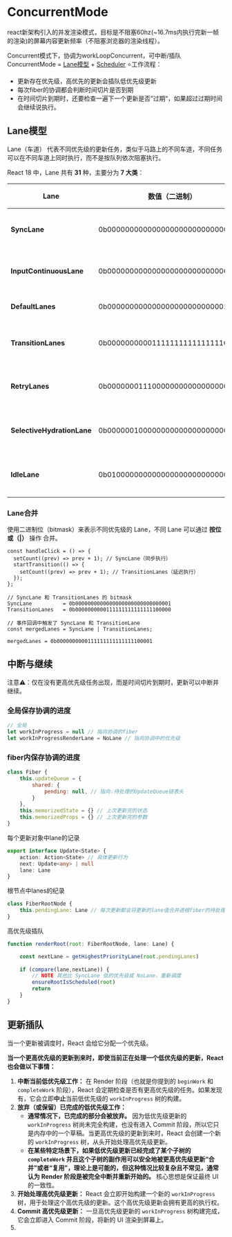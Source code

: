 # ConcurrentMode
react新架构引入的并发渲染模式，目标是不阻塞60hz(~16.7ms内执行完新一帧的渲染)的屏幕内容更新频率（不阻塞浏览器的渲染线程）。

Concurrent模式下，协调为workLoopConcurrent，可中断/插队
ConcurrentMode = [Lane模型](#Lane模型) + [Scheduler](Scheduler.md)
⭐️工作流程：
- 更新存在优先级，高优先的更新会插队低优先级更新
- 每次fiber的协调都会判断时间切片是否到期
- 在时间切片到期时，还要检查一遍下一个更新是否”过期“，如果超过过期时间会继续说执行。

## Lane模型
Lane（车道） 代表不同优先级的更新任务，类似于马路上的不同车道，不同任务可以在不同车道上同时执行，而不是按队列依次阻塞执行。

React 18 中，Lane 共有 **31** 种，主要分为 **7 大类**：

| **Lane**                   | **数值（二进制）**                       | 过期时间   | **说明**                             |
| -------------------------- | --------------------------------- | ------ | ---------------------------------- |
| **SyncLane**               | 0b0000000000000000000000000000001 | -1ms   | **同步更新（最高优先级）**，如 onClick setState |
| **InputContinuousLane**    | 0b0000000000000000000000000000010 | 250ms  | **输入相关的更新**，如 onChange setState    |
| **DefaultLanes**           | 0b0000000000000000000000000011100 | 5000ms | **默认更新**，如 effect setState         |
| **TransitionLanes**        | 0b0000000000111111111111111100000 | ~      | **过渡更新**，如 useTransition 触发的 UI 更新 |
| **RetryLanes**             | 0b0000000111000000000000000000000 | ~      | **重试更新**，用于 Suspense 失败后重新尝试       |
| **SelectiveHydrationLane** | 0b0000001000000000000000000000000 | ~      | **水合过程的选择性更新**，用于 SSR（服务器端渲染）      |
| **IdleLane**               | 0b0100000000000000000000000000000 | ~      | **空闲更新（最低优先级）**，适用于后台任务            |

### Lane合并
使用二进制位（bitmask）来表示不同优先级的 Lane，不同 Lane 可以通过 **按位或（|）** 操作 合并。
```tsx
const handleClick = () => {
  setCount((prev) => prev + 1); // SyncLane（同步执行）
  startTransition(() => {
    setCount((prev) => prev + 1); // TransitionLanes（延迟执行）
  });
};

// SyncLane 和 TransitionLanes 的 bitmask
SyncLane          = 0b0000000000000000000000000000001
TransitionLanes   = 0b0000000000111111111111111100000

// 事件回调中触发了 SyncLane 和 TransitionLane
const mergedLanes = SyncLane | TransitionLanes;

mergedLanes = 0b0000000000111111111111111100001
```


## 中断与继续

注意⚠️：仅在没有更高优先级任务出现，而是时间切片到期时，更新可以中断并继续。

### 全局保存协调的进度
```javascript
// 全局
let workInProgress = null // 指向协调的fiber
let workInProgressRenderLane = NoLane // 指向协调中的优先级
```
### fiber内保存协调的进度
```javascript
class Fiber {
	this.updateQueue = {
		shared: {
			pending: null, // 指向💡待处理的UpdateQueue链表头
		}
	},
	this.memorizedState = {} // 上次更新完的状态
	this.memorizedProps = {} // 上次更新完的参数
}
```
每个更新对象中lane的记录
```typescript
export interface Update<State> {
	action: Action<State> // 具体更新行为
	next: Update<any> | null
	lane: Lane
}
```
根节点中lanes的纪录
```javascript
class FiberRootNode {
	this.pendingLane: Lane // 每次更新都会将更新的lane值合并进根fiber的待处理lanes记录中
}
```
高优先级插队
```javascript
function renderRoot(root: FiberRootNode, lane: Lane) {

	const nextLane = getHighestPriorityLane(root.pendingLanes)
	
	if (compare(lane,nextLane)) {
		// NOTE 其他比 SyncLane 低的优先级或 NoLane，重新调度
		ensureRootIsScheduled(root)
		return
	}
}
```

## 更新插队
当一个更新被调度时，React 会给它分配一个优先级。

**当一个更高优先级的更新到来时，即使当前正在处理一个低优先级的更新，React 也会做以下事情：**

1. **中断当前低优先级工作：** 在 Render 阶段（也就是你提到的 `beginWork` 和 `completeWork` 阶段），React 会定期检查是否有更高优先级的任务。如果发现有，它会立即**中止**当前低优先级的 `workInProgress` 树的构建。
2. **放弃（或保留）已完成的低优先级工作：**
    - **通常情况下，已完成的部分会被放弃。** 因为低优先级更新的 `workInProgress` 树尚未完全构建，也没有进入 Commit 阶段，所以它只是内存中的一个草稿。当更高优先级的更新到来时，React 会创建一个新的 `workInProgress` 树，从头开始处理高优先级更新。
    - **在某些特定场景下，如果低优先级更新已经完成了某个子树的 `completeWork` 并且这个子树的副作用可以安全地被更高优先级更新“合并”或者“复用”，理论上是可能的，但这种情况比较复杂且不常见，通常认为 Render 阶段是被完全中断并重新开始的。** 核心思想是保证最终 UI 的一致性。
3. **开始处理高优先级更新：** React 会立即开始构建一个新的 `workInProgress` 树，用于处理这个高优先级的更新。这个高优先级更新会拥有更高的执行权。
4. **Commit 高优先级更新：** 一旦高优先级更新的 `workInProgress` 树构建完成，它会立即进入 Commit 阶段，将新的 UI 渲染到屏幕上。
5. 